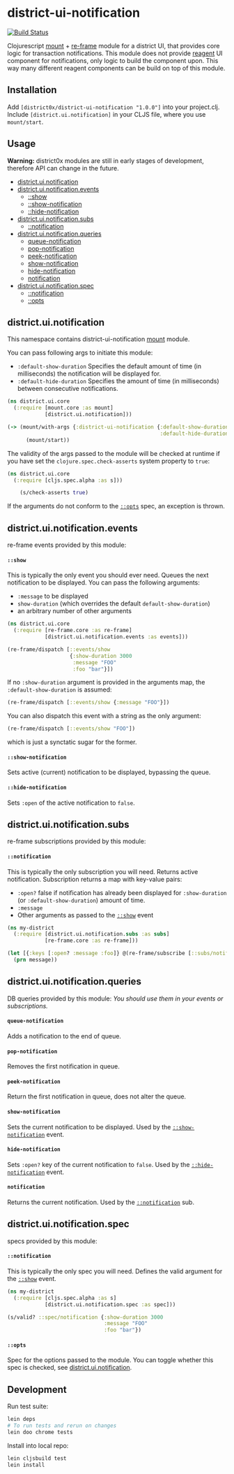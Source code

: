 # district-ui-notification

[![Build Status](https://travis-ci.org/district0x/district-ui-notification.svg?branch=master)](https://travis-ci.org/district0x/district-ui-notification)

Clojurescript [mount](https://github.com/tolitius/mount) + [re-frame](https://github.com/Day8/re-frame) module for a district UI, that provides core logic for transaction notifications. This module does not provide [reagent](https://github.com/reagent-project/reagent) UI component for notifications, only
logic to build the component upon. This way many different reagent components can be build on top of this module.

## Installation
Add `[district0x/district-ui-notification "1.0.0"]` into your project.clj.<br/>
Include `[district.ui.notification]` in your CLJS file, where you use `mount/start`.

## Usage

**Warning:** district0x modules are still in early stages of development, therefore API can change in the future.

- [district.ui.notification](#districtuinotification)
- [district.ui.notification.events](#districtuinotificationevents)
  - [::show](#show)
  - [::show-notification](#shownotification)
  - [::hide-notification](#hidenotification)
- [district.ui.notification.subs](#districtuinotificationsubs)
  - [::notification](#notification)
- [district.ui.notification.queries](#districtuinotificationqueries)
  - [queue-notification](#queuenotificationquery)
  - [pop-notification](#popnotificationquery)
  - [peek-notification](#peeknotificationquery)
  - [show-notification](#shownotificationquery)
  - [hide-notification](#hidenotificationquery)
  - [notification](#notificationquery)
- [district.ui.notification.spec](#districtuinotificationspec)
  - [::notification](#notification-spec)
  - [::opts](#opts-spec)

## <a name="districtuinotification"> district.ui.notification

This namespace contains district-ui-notification [mount](https://github.com/tolitius/mount) module.

You can pass following args to initiate this module:
* `:default-show-duration` Specifies the default amount of time (in milliseconds) the notification will be displayed for.
* `:default-hide-duration` Specifies the amount of time (in milliseconds) between consecutive notifications.

```clojure
(ns district.ui.core
  (:require [mount.core :as mount]
            [district.ui.notification]))

(-> (mount/with-args {:district-ui-notification {:default-show-duration 2000
                                                 :default-hide-duration 1000}})
      (mount/start))
```

The validity of the args passed to the module will be checked at runtime if you have set the `clojure.spec.check-asserts` system property to `true`:

```clojure
(ns district.ui.core
  (:require [cljs.spec.alpha :as s]))

    (s/check-asserts true)
```
If the arguments do not conform to the [`::opts`](#opts) spec, an exception is thrown.

## <a name="districtuinotificationevents"> district.ui.notification.events

re-frame events provided by this module:

#### <a name="show"> `::show`

This is typically the only event you should ever need. Queues the next notification to be displayed.
You can pass the following arguments:

* `:message` to be displayed
* `show-duration` (which overrides the default `default-show-duration`)
* an arbitrary number of other arguments

```clojure
(ns district.ui.core
  (:require [re-frame.core :as re-frame]
            [district.ui.notification.events :as events]))

(re-frame/dispatch [::events/show
                    {:show-duration 3000
                     :message "FOO"
                     :foo "bar"}])
```

If no `:show-duration` argument is provided in the arguments map, the `:default-show-duration` is assumed:

```clojure
(re-frame/dispatch [::events/show {:message "FOO"}])
```

You can also dispatch this event with a string as the only argument:

```clojure
(re-frame/dispatch [::events/show "FOO"])
```

which is just a synctatic sugar for the former.

#### <a name="shownotification"> `::show-notification`

Sets active (current) notification to be displayed, bypassing the queue.

#### <a name="hidenotification"> `::hide-notification`

Sets `:open` of the active notification to `false`.

## <a name="districtuinotificationsubs"> district.ui.notification.subs

re-frame subscriptions provided by this module:

#### <a name="notification"> `::notification`

This is typically the only subscription you will need. Returns active notification.
Subscription returns a map with key-value pairs:

* `:open?` false if notification has already been displayed for `:show-duration` (or `:default-show-duration`) amount of time.
* `:message`
*  Other arguments as passed to the [`::show`](#show) event

```clojure
(ns my-district
  (:require [district.ui.notification.subs :as subs]
            [re-frame.core :as re-frame]))

(let [{:keys [:open? :message :foo]} @(re-frame/subscribe [::subs/notification])]
  (prn message))
```

## <a name="districtuinotificationqueries"> district.ui.notification.queries

DB queries provided by this module:
*You should use them in your events or subscriptions.*

#### <a name="queuenotificationquery"> `queue-notification`

Adds a notification to the end of queue.

#### <a name="popnotificationquery"> `pop-notification`

Removes the first notification in queue.

#### <a name="peeknotificationquery"> `peek-notification`

Return the first notification in queue, does not alter the queue.

#### <a name="shownotificationquery"> `show-notification`

Sets the current notification to be displayed. Used by the [`::show-notification`](#shownotification) event.

#### <a name="hidenotificationquery"> `hide-notification`

Sets `:open?` key of the current notification to `false`. Used by the [`::hide-notification`](#hidenotification) event.

#### <a name="notificationquery"> `notification`

Returns the current notification. Used by the [`::notification`](#notification) sub.

## <a name="districtuinotificationspec"> district.ui.notification.spec

specs provided by this module:

#### <a name="notification-spec">`::notification`

This is typically the only spec you will need. Defines the valid argument for the [`::show`](#show) event.

```clojure
(ns my-district
  (:require [cljs.spec.alpha :as s]
            [district.ui.notification.spec :as spec]))

(s/valid? ::spec/notification {:show-duration 3000
                               :message "FOO"
                               :foo "bar"})
```

#### <a name="opts-spec">`::opts`

Spec for the options passed to the module. You can toggle whether this spec is checked, see [district.ui.notification](#districtuinotification).

## Development

Run test suite:

```bash
lein deps
# To run tests and rerun on changes
lein doo chrome tests
```
Install into local repo:

```bash
lein cljsbuild test
lein install
```

